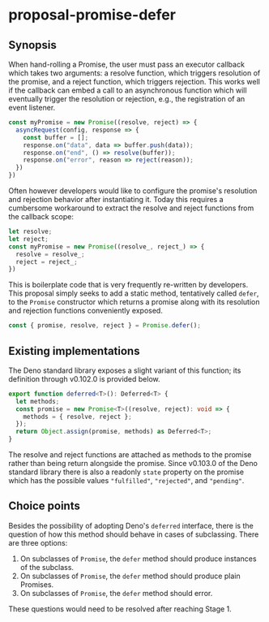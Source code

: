 # proposal-promise-defer

## Synopsis

When hand-rolling a Promise, the user must pass an executor callback which takes two arguments: a resolve function, which triggers resolution of the promise, and a reject function, which triggers rejection. This works well if the callback can embed a call to an asynchronous function which will eventually trigger the resolution or rejection, e.g., the registration of an event listener.

```js
const myPromise = new Promise((resolve, reject) => {
  asyncRequest(config, response => {
    const buffer = [];
    response.on("data", data => buffer.push(data));
    response.on("end", () => resolve(buffer));
    response.on("error", reason => reject(reason));
  })
})
```

Often however developers would like to configure the promise's resolution and rejection behavior after instantiating it. Today this requires a cumbersome workaround to extract the resolve and reject functions from the callback scope:

```js
let resolve;
let reject;
const myPromise = new Promise((resolve_, reject_) => {
  resolve = resolve_;
  reject = reject_;
})
```

This is boilerplate code that is very frequently re-written by developers. This proposal simply seeks to add a static method, tentatively called `defer`, to the `Promise` constructor which returns a promise along with its resolution and rejection functions conveniently exposed.

```js
const { promise, resolve, reject } = Promise.defer();
```

## Existing implementations

The Deno standard library exposes a slight variant of this function; its definition through v0.102.0 is provided below.

```ts
export function deferred<T>(): Deferred<T> {
  let methods;
  const promise = new Promise<T>((resolve, reject): void => {
    methods = { resolve, reject };
  });
  return Object.assign(promise, methods) as Deferred<T>;
}
```

The resolve and reject functions are attached as methods to the promise rather than being return alongside the promise. Since v0.103.0 of the Deno standard library there is also a readonly `state` property on the promise which has the possible values `"fulfilled"`, `"rejected"`, and `"pending"`.

## Choice points

Besides the possibility of adopting Deno's `deferred` interface, there is the question of how this method should behave in cases of subclassing. There are three options:

1. On subclasses of `Promise`, the `defer` method should produce instances of the subclass.
2. On subclasses of `Promise`, the `defer` method should produce plain Promises.
3. On subclasses of `Promise`, the `defer` method should error.

These questions would need to be resolved after reaching Stage 1.
